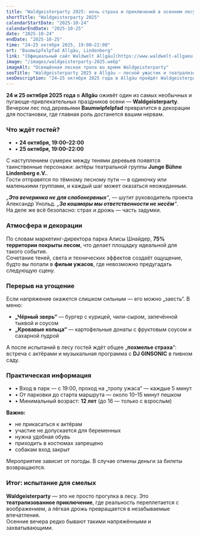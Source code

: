 ```yaml
---
title: "Waldgeisterparty 2025: ночь страха и приключений в осеннем лесу"
shortTitle: "Waldgeisterparty 2025"
calendarStartDate: "2025-10-24"
calendarEndDate: "2025-10-25"
date: "2025-10-24"
endDate: "2025-10-25"
time: "24–25 октября 2025, 19:00–22:00"
ort: "Baumwipfelpfad Allgäu, Lindenberg"
link: "[Официальный сайт Waldwelt Allgäu](https://www.waldwelt-allgaeu.de/veranstaltungen/waldgeisterparty/)"
image: "/images/waldgeisterparty-2025.webp"
imageAlt: "Освещённая лесная тропа во время Waldgeisterparty"
seoTitle: "Waldgeisterparty 2025 в Allgäu — лесной ужастик и театрализованное шоу"
seoDescription: "24–25 октября 2025 года в Allgäu пройдёт Waldgeisterparty: ночной лес, актёры, световые эффекты, ужасы и угощения. Минимальный возраст — 12 лет."
---
```


**24 и 25 октября 2025 года** в **Allgäu** оживёт один из самых необычных и пугающе-привлекательных праздников осени — **Waldgeisterparty**.  
Вечером лес под деревьями **Baumwipfelpfad** превратится в декорации для постановки, где главная роль достанется вашим нервам.

### Что ждёт гостей?

- • **24 октября, 19:00–22:00**  
- • **25 октября, 19:00–22:00**  

С наступлением сумерек между тенями деревьев появятся таинственные персонажи: актёры театральной группы **Junge Bühne Lindenberg e.V.**.  
Гости отправятся по тёмному лесному пути — в одиночку или маленькими группами, и каждый шаг может оказаться неожиданным.

_„**Эта вечеринка не для слабонервных**“_, — шутит руководитель проекта Александр Унольд. _„**За кошмары мы ответственности не несём**“_.  
На деле же всё безопасно: страх и дрожь — часть задумки.

### Атмосфера и декорации

По словам маркетинг-директора парка Алисы Шнайдер, **75% территории покрыты лесом**, что делает площадку идеальной для такого события.  
Сочетание теней, света и технических эффектов создаёт ощущение, будто вы попали в **фильм ужасов**, где невозможно предугадать следующую сцену.

### Перерыв на угощение

Если напряжение окажется слишком сильным — его можно „заесть“. В меню:  

- **„Чёрный зверь“** — бургер с курицей, чили-сыром, запечённой тыквой и соусом  
- **„Кровавые кольца“** — картофельные донаты с фруктовым соусом и сахарной пудрой  

А после испытаний в лесу гостей ждёт общее „**похмелье страха**“: встреча с актёрами и музыкальная программа с **DJ GINSONIC** в пивном саду.

### Практическая информация

- • Вход в парк — с 19:00, проход на „тропу ужаса“ — каждые 5 минут  
- • От парковки до старта маршрута — около 10–15 минут пешком  
- • Минимальный возраст: **12 лет** (до 16 — только с взрослым)  

**Важно:**

- не прикасаться к актёрам  
- участие не допускается для беременных  
- нужна удобная обувь  
- приходить в костюмах запрещено  
- собакам вход закрыт  

Мероприятие зависит от погоды. В случае отмены деньги за билеты возвращаются.

### Итог: испытание для смелых

**Waldgeisterparty** — это не просто прогулка в лесу. Это **театрализованное приключение**, где реальность переплетается с воображением, а лёгкая дрожь превращается в незабываемые впечатления.  
Осенние вечера редко бывают такими напряжёнными и захватывающими.
